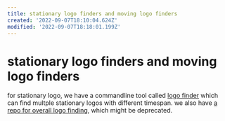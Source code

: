 ```yaml
---
title: stationary logo finders and moving logo finders
created: '2022-09-07T18:10:04.624Z'
modified: '2022-09-07T18:18:01.199Z'
---
```


# stationary logo finders and moving logo finders

for stationary logo, we have a commandline tool called [logo finder](https://github.com/wernerturing/multi-delogo/blob/master/src/opencv-logo-finder/logo-finder.cpp) which can find multple stationary logos with different timespan. we also have [a repo for overall logo finding](https://github.com/rohitrango/automatic-watermark-detection), which might be deprecated.
